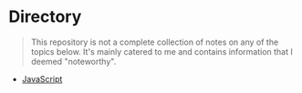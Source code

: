 # Directory
> This repository is not a complete collection of notes on any of the topics below. It's mainly catered to me and contains information that I deemed "noteworthy".
* [JavaScript](./topics/javascript.md)
